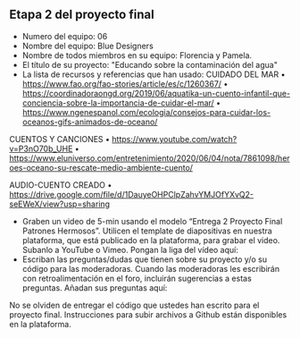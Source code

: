 ## Etapa 2 del proyecto final

- Numero del equipo: 06
- Nombre del equipo: Blue Designers
- Nombre de todos miembros en su equipo: Florencia y Pamela.
- El título de su proyecto: "Educando sobre la contaminación del agua"
- La lista de recursos y referencias que han usado:
CUIDADO DEL MAR
•	https://www.fao.org/fao-stories/article/es/c/1260367/
•	https://coordinadoraongd.org/2019/06/aquatika-un-cuento-infantil-que-conciencia-sobre-la-importancia-de-cuidar-el-mar/
•	https://www.ngenespanol.com/ecologia/consejos-para-cuidar-los-oceanos-gifs-animados-de-oceano/

CUENTOS Y CANCIONES
•	https://www.youtube.com/watch?v=P3nO70b_UHE
•	https://www.eluniverso.com/entretenimiento/2020/06/04/nota/7861098/heroes-oceano-su-rescate-medio-ambiente-cuento/

AUDIO-CUENTO CREADO
•	https://drive.google.com/file/d/1DauyeOHPClpZahvYMJOfYXvQ2-seEWeX/view?usp=sharing

- Graben un video de 5-min usando el modelo “Entrega 2 Proyecto Final Patrones Hermosos”. Utilicen el template de diapositivas en nuestra plataforma, que está publicado en la plataforma, para grabar el video. Subanlo a YouTube o Vimeo. Pongan la liga del vídeo aquí: 
- Escriban las preguntas/dudas que tienen sobre su proyecto y/o su código para las moderadoras. Cuando las moderadoras les escribirán con retroalimentación en el foro, incluirán sugerencias a estas preguntas. Añadan sus preguntas aquí:

No se olviden de entregar el código que ustedes han escrito para el proyecto final. Instrucciones para subir archivos a Github están disponibles en la plataforma.
